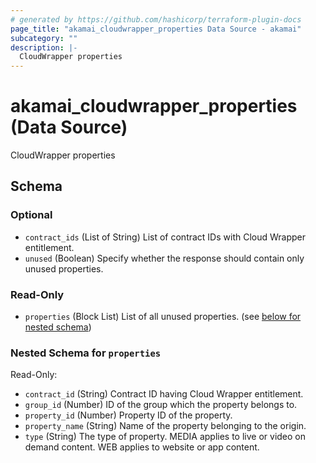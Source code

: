 ```yaml
---
# generated by https://github.com/hashicorp/terraform-plugin-docs
page_title: "akamai_cloudwrapper_properties Data Source - akamai"
subcategory: ""
description: |-
  CloudWrapper properties
---
```


# akamai_cloudwrapper_properties (Data Source)

CloudWrapper properties



<!-- schema generated by tfplugindocs -->
## Schema

### Optional

- `contract_ids` (List of String) List of contract IDs with Cloud Wrapper entitlement.
- `unused` (Boolean) Specify whether the response should contain only unused properties.

### Read-Only

- `properties` (Block List) List of all unused properties. (see [below for nested schema](#nestedblock--properties))

<a id="nestedblock--properties"></a>
### Nested Schema for `properties`

Read-Only:

- `contract_id` (String) Contract ID having Cloud Wrapper entitlement.
- `group_id` (Number) ID of the group which the property belongs to.
- `property_id` (Number) Property ID of the property.
- `property_name` (String) Name of the property belonging to the origin.
- `type` (String) The type of property. MEDIA applies to live or video on demand content. WEB applies to website or app content.
